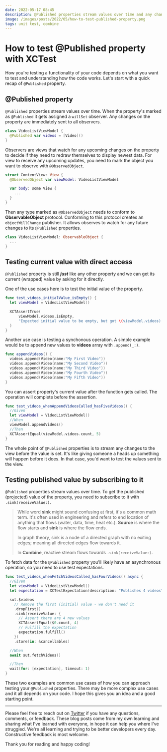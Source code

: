 ```yaml
---
date: 2022-05-17 08:45
description: @Published properties stream values over time and any changes on the property are immediately sent to all observers. Let's recap how the property works and then we'll take a look at how we can test @Published properties using Apple's testing framework - XCTest. 
image: /images/posts/2022/05/how-to-test-published-property.png
tags: unit test, combine
---
```


# How to test @Published property with XCTest

How you're testing a functionality of your code depends on what you want to test and understanding how the code works. Let's start with a quick recap of `@Published` property.

## @Published property

`@Published` properties stream values over time. When the property's marked as `@Published` it gets assigned a `willSet` observer. Any changes on the property are immediately sent to all observers.

```swift
class VideoListViewModel {
  @Published var videos = [Video]()
}
```

Observers are views that watch for any upcoming changes on the property to decide if they need to redraw themselves to display newest data. For view to receive any upcoming updates, you need to mark the object you want to observe with `@ObservedObject`.

```swift
struct ContentView: View {
  @ObservedObject var viewModel: VideoListViewModel

  var body: some View {
    ...
  }
}
```

Then any type marked as `@ObservedObject` needs to conform to **ObservableObject** protocol. Conforming to this protocol creates an `objectWillChange` publisher. It allows observes to watch for any future changes to its `@Published` properties.

```swift
class VideoListViewModel: ObservableObject {
  ...
}
```

## Testing current value with direct access

`@Published` property is still ***just*** like any other property and we can get its current (wrapped) value by asking for it directly.

One of the use cases here is to test the initial value of the property. 

```swift
func test_videos_initialValue_isEmpty() {
  let viewModel = VideoListViewModel()

  XCTAssertTrue(
      viewModel.videos.isEmpty,
      "Expected initial value to be empty, but got \(viewModel.videos)."
  )
}
```

Another use case is testing a synchonous operation. A simple example would be to append new values to **videos** array with `.append(_:)`. 

```swift
func appendVideos() {
  videos.append(Video(name:"My First Video"))
  videos.append(Video(name:"My Second Video"))
  videos.append(Video(name:"My Third Video"))
  videos.append(Video(name:"My Fourth Video"))
  videos.append(Video(name:"My Fifth Video"))
}
```

You can assert property's current value after the function gets called. The operation will complete before the assertion. 

```swift
func test_videos_whenAppendVideosCalled_hasFiveVideos() {
  //Given
  let viewModel = VideoListViewModel()
  //When
  viewModel.appendVideos()
  //Then
  XCTAssertEqual(viewModel.videos.count, 5)
}
```

The whole point of `@Published` properties is to stream any changes to the view before the value is set. It's like giving someone a heads up something will happen before it does. In that case, you'd want to test the values sent to the view.

## Testing published value by subscribing to it

`@Published` properties stream values over time. To get the published (projected) value of the property, you need to subscribe to it with `.sink(receiveValue:)`.

> While word **sink** might sound confusing at first, it's a common math term. It's often used in engineering and refers to end location of anything that flows (water, data, time, heat etc.). **Source** is where the flow starts and **sink** is where the flow ends.
>
> In graph theory, sink is a node of a directed graph with no exiting edges; meaning all directed edges flow towards it.
>
> In **Combine**, reactive stream flows towards `.sink(receiveValue:)`. 

To fetch data for the `@Published` property you'll likely have an asynchronous operation, so you need to use test expectations.

```swift
func test_videos_whenFetchVideosCalled_hasFourVideos() async {
  //Given
  let viewModel = VideoListViewModel()
  let expectation = XCTestExpectation(description: "Publishes 4 videos")

  sut.$videos
    // Remove the first (initial) value - we don't need it
    .dropFirst()
    .sink(receiveValue: {
      // Assert there are 4 new values
      XCTAssertEqual($0.count, 4)
      // Fulfill the expectation
      expectation.fulfill()
    })
    .store(in: &cancellables)

  //When
  await sut.fetchVideos()

  //Then
  wait(for: [expectation], timeout: 1)
}
```

These two examples are common use cases of how you can approach testing your `@Published` properties. There may be more complex use cases and it all depends on your code. I hope this gives you an idea and a good starting point. 

***

Please feel free to reach out on [Twitter](https://twitter.com/dvrzan) if you have any questions, comments, or feedback. These blog posts come from my own learning and sharing what I've learned with everyone, in hope it can help you where I've struggled. We're all learning and trying to be better developers every day. Constructive feedback is most welcome.

Thank you for reading and happy coding!
